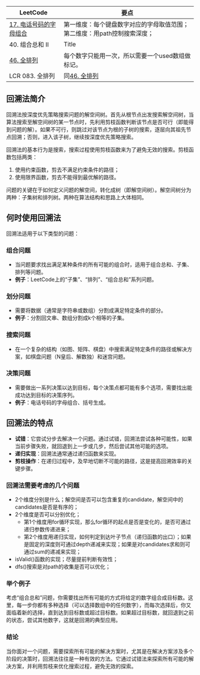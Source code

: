| LeetCode | 要点 |
| ----------- | ----------- |
| [17. 电话号码的字母组合][github-leetcode-0017] |第一维度：每个键盘数字对应的字母取值范围；第二维度：用path控制搜索深度；|
| 40. 组合总和 II | Title |
| [46. 全排列][github-leetcode-0046] | 每个数字只能用一次，所以需要一个used数组做标记。 |
| LCR 083. 全排列 | 同[46. 全排列][github-leetcode-0046] |

## 回溯法简介
回溯法按深度优先策略搜索问题的解空间树。首先从根节点出发搜索解空间树，当算法搜索至解空间树的某一节点时，先利用剪枝函数判断该节点是否可行（即能得到问题的解）。如果不可行，则跳过对该节点为根的子树的搜索，逐层向其祖先节点回溯；否则，进入该子树，继续按深度优先策略搜索。


回溯法的基本行为是搜索，搜索过程使用剪枝函数来为了避免无效的搜索。剪枝函数包括两类：
1. 使用约束函数，剪去不满足约束条件的路径；
2. 使用限界函数，剪去不能得到最优解的路径。


问题的关键在于如何定义问题的解空间，转化成树（即解空间树）。解空间树分为两种：子集树和排列树。两种在算法结构和思路上大体相同。

## 何时使用回溯法

回溯法适用于以下类型的问题：

### 组合问题
- 当问题要求找出满足某种条件的所有可能的组合时，适用于组合总和、子集、排列等问题。
- **例子**：LeetCode上的“子集”、“排列”、“组合总和”系列问题。

### 划分问题
- 需要将数据（通常是字符串或数组）分割成满足特定条件的部分。
- **例子**：分割回文串、数组分割成k个相等的子集。

### 搜索问题
- 在一个复杂的结构（如图、矩阵、棋盘）中搜索满足特定条件的路径或解决方案，如棋盘问题（N皇后、解数独）和迷宫问题。

### 决策问题
- 需要做出一系列决策以达到目标，每个决策点都可能有多个选项，需要找出能成功达到目标的决策序列。
- **例子**：电话号码的字母组合、括号生成。

## 回溯法的特点
- **试错**：它尝试分步去解决一个问题。通过试错，回溯法尝试各种可能性，如果当前步骤失败，就回退到上一步或几步，然后尝试其他可能的选项。
- **递归实现**：回溯法通常通过递归函数来实现。
- **剪枝操作**：在递归过程中，及早地切断不可能的路径，这是提高回溯效率的关键步骤。

### 回溯法需要考虑的几个问题
- 2个维度分别是什么；解空间是否可以包含重复的candidate，解空间中的candidates是否是有序的；
- 2个维度是否可以分别优化；
  - 第1个维度用for循环实现，那么for循环的起点是否是变化的，是否可通过递归参数传递进来；
  - 第2个维度用递归实现，如何判定到达叶子节点（递归函数的出口）；如果是固定的深度则可通过depth递减来实现；如果是对candidates求和则可通过sum的递减来实现；
- isValid()函数的实现；尽量提前判断有效性；
- dfs()搜索是对path的收集是否可以优化；

### 举个例子
考虑“组合总和”问题，你需要找出所有可能的方式将给定的数字组合成目标数。这里，每一步你都有多种选择（可以选择数组中的任何数字），而每次选择后，你又面临着新的选择，直到达到目标数或超过目标数。如果超过目标数，就回退到之前的状态，尝试其他数字，这就是回溯的典型应用。

### 结论
当你面对一个问题，需要探索所有可能的解决方案时，尤其是在解决方案涉及多个阶段的决策时，回溯法往往是一种有效的方法。它通过试错法来探索所有可能的解决方案，并利用剪枝来优化搜索过程，避免无效的探索。


[github-leetcode-0017]: ../../0017.%20Letter%20Combinations%20of%20a%20Phone%20Number/0017_letterCombinations.h
[github-leetcode-0046]: ../../0046.%20Permutations/0046_permute.h
